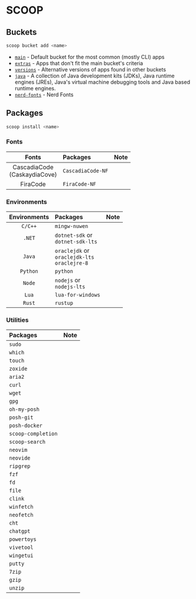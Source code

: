 <!-- markdownlint-disable html -->

# SCOOP

## Buckets

```powershell
scoop bucket add <name>
```

- [`main`](https://github.com/ScoopInstaller/Main) -
  Default bucket for the most common (mostly CLI) apps
- [`extras`](https://github.com/ScoopInstaller/Extras) -
  Apps that don't fit the main bucket's criteria
- [`versions`](https://github.com/ScoopInstaller/Versions) -
  Alternative versions of apps found in other buckets
- [`java`](https://github.com/ScoopInstaller/Java) -
  A collection of Java development kits (JDKs), Java runtime engines (JREs),
  Java's virtual machine debugging tools and Java based runtime engines.
- [`nerd-fonts`](https://github.com/matthewjberger/scoop-nerd-fonts) - Nerd Fonts

## Packages

```powershell
scoop install <name>
```

### Fonts

|              Fonts               | Packages          | Note |
| :------------------------------: | :---------------- | ---- |
| CascadiaCode<br/>(CaskaydiaCove) | `CascadiaCode-NF` |      |
|             FiraCode             | `FiraCode-NF`     |      |

### Environments

| Environments | Packages                                             | Note |
| :----------: | :--------------------------------------------------- | ---- |
|   `C/C++`    | `mingw-nuwen`                                        |      |
|    `.NET`    | `dotnet-sdk` or<br/>`dotnet-sdk-lts`                 |      |
|    `Java`    | `oraclejdk` or<br/>`oraclejdk-lts`<br/>`oraclejre-8` |      |
|   `Python`   | `python`                                             |      |
|    `Node`    | `nodejs` or<br/>`nodejs-lts`                         |      |
|    `Lua`     | `lua-for-windows`                                    |      |
|    `Rust`    | `rustup`                                             |      |

### Utilities

| Packages           | Note |
| :----------------- | ---- |
| `sudo`             |      |
| `which`            |      |
| `touch`            |      |
| `zoxide`           |      |
| `aria2`            |      |
| `curl`             |      |
| `wget`             |      |
| `gpg`              |      |
| `oh-my-posh`       |      |
| `posh-git`         |      |
| `posh-docker`      |      |
| `scoop-completion` |      |
| `scoop-search`     |      |
| `neovim`           |      |
| `neovide`          |      |
| `ripgrep`          |      |
| `fzf`              |      |
| `fd`               |      |
| `file`             |      |
| `clink`            |      |
| `winfetch`         |      |
| `neofetch`         |      |
| `cht`              |      |
| `chatgpt`          |      |
| `powertoys`        |      |
| `vivetool`         |      |
| `wingetui`         |      |
| `putty`            |      |
| `7zip`             |      |
| `gzip`             |      |
| `unzip`            |      |
